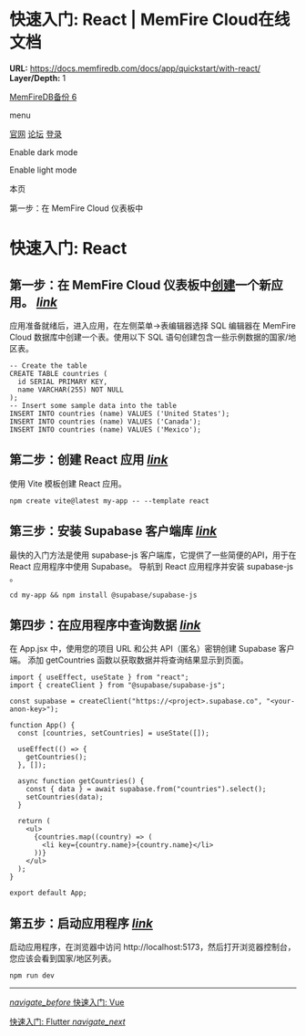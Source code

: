 # 快速入门: React | MemFire Cloud在线文档

**URL:** https://docs.memfiredb.com/docs/app/quickstart/with-react/
**Layer/Depth:** 1

[MemFireDB备份 6](/)

menu

[官网](https://memfiredb.com/)
[论坛](https://community.memfiredb.com/)
[登录](https://cloud.memfiredb.com/auth/login)

Enable dark mode

Enable light mode

本页

第一步：在 MemFire Cloud 仪表板中

# 快速入门: React

## 第一步：在 MemFire Cloud 仪表板中[创建](https://cloud.memfiredb.com/project)一个新应用。 [*link*](#%e7%ac%ac%e4%b8%80%e6%ad%a5%e5%9c%a8-memfire-cloud-%e4%bb%aa%e8%a1%a8%e6%9d%bf%e4%b8%ad%e5%88%9b%e5%bb%bahttpscloudmemfiredbcomproject%e4%b8%80%e4%b8%aa%e6%96%b0%e5%ba%94%e7%94%a8)

应用准备就绪后，进入应用，在左侧菜单->表编辑器选择 SQL 编辑器在 MemFire Cloud 数据库中创建一个表。使用以下 SQL 语句创建包含一些示例数据的国家/地区表。

```
-- Create the table
CREATE TABLE countries (
  id SERIAL PRIMARY KEY,
  name VARCHAR(255) NOT NULL
);
-- Insert some sample data into the table
INSERT INTO countries (name) VALUES ('United States');
INSERT INTO countries (name) VALUES ('Canada');
INSERT INTO countries (name) VALUES ('Mexico');
```

## 第二步：创建 React 应用 [*link*](#%e7%ac%ac%e4%ba%8c%e6%ad%a5%e5%88%9b%e5%bb%ba-react-%e5%ba%94%e7%94%a8)

使用 Vite 模板创建 React 应用。

```
npm create vite@latest my-app -- --template react
```

## 第三步：安装 Supabase 客户端库 [*link*](#%e7%ac%ac%e4%b8%89%e6%ad%a5%e5%ae%89%e8%a3%85-supabase-%e5%ae%a2%e6%88%b7%e7%ab%af%e5%ba%93)

最快的入门方法是使用 supabase-js 客户端库，它提供了一些简便的API，用于在 React 应用程序中使用 Supabase。
导航到 React 应用程序并安装 supabase-js 。

```
cd my-app && npm install @supabase/supabase-js
```

## 第四步：在应用程序中查询数据 [*link*](#%e7%ac%ac%e5%9b%9b%e6%ad%a5%e5%9c%a8%e5%ba%94%e7%94%a8%e7%a8%8b%e5%ba%8f%e4%b8%ad%e6%9f%a5%e8%af%a2%e6%95%b0%e6%8d%ae)

在 App.jsx 中，使用您的项目 URL 和公共 API（匿名）密钥创建 Supabase 客户端。
添加 getCountries 函数以获取数据并将查询结果显示到页面。

```
import { useEffect, useState } from "react";
import { createClient } from "@supabase/supabase-js";

const supabase = createClient("https://<project>.supabase.co", "<your-anon-key>");

function App() {
  const [countries, setCountries] = useState([]);

  useEffect(() => {
    getCountries();
  }, []);

  async function getCountries() {
    const { data } = await supabase.from("countries").select();
    setCountries(data);
  }

  return (
    <ul>
      {countries.map((country) => (
        <li key={country.name}>{country.name}</li>
      ))}
    </ul>
  );
}

export default App;
```

## 第五步：启动应用程序 [*link*](#%e7%ac%ac%e4%ba%94%e6%ad%a5%e5%90%af%e5%8a%a8%e5%ba%94%e7%94%a8%e7%a8%8b%e5%ba%8f)

启动应用程序，在浏览器中访问 http://localhost:5173，然后打开浏览器控制台，您应该会看到国家/地区列表。

```
npm run dev
```

---

[*navigate\_before* 快速入门: Vue](/docs/app/quickstart/with-vue-3/)

[快速入门: Flutter *navigate\_next*](/docs/app/quickstart/with-flutter/)